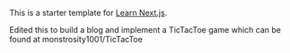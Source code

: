 This is a starter template for [Learn Next.js](https://nextjs.org/learn).

Edited this to build a blog and implement a TicTacToe game which can be found at monstrosity1001/TicTacToe
